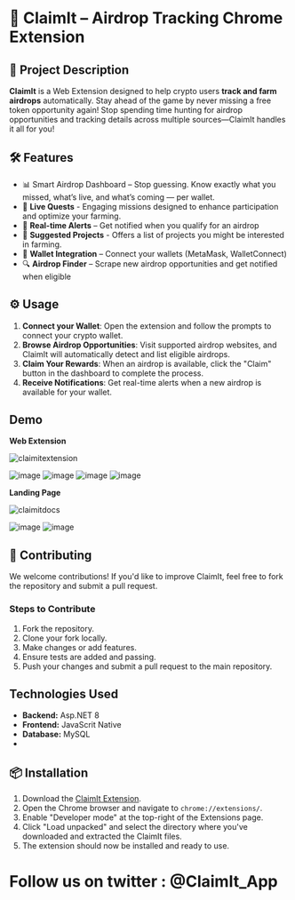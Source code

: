 # 🚀 ClaimIt – Airdrop Tracking Chrome Extension

## 📜 Project Description
**ClaimIt** is a Web Extension designed to help crypto users **track and farm airdrops** automatically. Stay ahead of the game by never missing a free token opportunity again!
Stop spending time hunting for airdrop opportunities and tracking details across multiple sources—ClaimIt handles it all for you!

## 🛠 Features
- 📊 Smart Airdrop Dashboard – Stop guessing. Know exactly what you missed, what’s live, and what’s coming — per wallet.
- 🎯 **Live Quests** - Engaging missions designed to enhance participation and optimize your farming.
- 🔔 **Real-time Alerts** – Get notified when you qualify for an airdrop
- 🌱 **Suggested Projects** - Offers a list of projects you might be interested in farming.
- 🔗 **Wallet Integration** – Connect your wallets (MetaMask, WalletConnect)
- 🔍 **Airdrop Finder** – Scrape new airdrop opportunities and get notified when eligible

## ⚙️ Usage
1. **Connect your Wallet**: Open the extension and follow the prompts to connect your crypto wallet.
2. **Browse Airdrop Opportunities**: Visit supported airdrop websites, and ClaimIt will automatically detect and list eligible airdrops.
3. **Claim Your Rewards**: When an airdrop is available, click the "Claim" button in the dashboard to complete the process.
4. **Receive Notifications**: Get real-time alerts when a new airdrop is available for your wallet.

## Demo 
**Web Extension**

![claimitextension](https://github.com/user-attachments/assets/69156569-4456-4f57-a03c-0fd7e7aa6790)


![image](https://github.com/user-attachments/assets/f8a2c0e2-7bba-41d3-b187-341b192f9356)
![image](https://github.com/user-attachments/assets/adbe1ccc-3b6e-4370-85d8-5f09da9464a3)
![image](https://github.com/user-attachments/assets/508e6843-8fd4-4a87-a459-fe8645914691)
![image](https://github.com/user-attachments/assets/2b4ba6eb-9478-4948-bab3-d99cea327aa6)

**Landing Page**

![claimitdocs](https://github.com/user-attachments/assets/97c5434f-3fb3-441e-8e62-105e7fed8219)

![image](https://github.com/user-attachments/assets/9faa7582-8a72-410f-bb0c-facbce75ec72)
![image](https://github.com/user-attachments/assets/ad2c8980-39d0-4137-a83d-3dd48f01135a)

## 👫 Contributing
We welcome contributions! If you'd like to improve ClaimIt, feel free to fork the repository and submit a pull request.

### Steps to Contribute
1. Fork the repository.
2. Clone your fork locally.
3. Make changes or add features.
4. Ensure tests are added and passing.
5. Push your changes and submit a pull request to the main repository.

## Technologies Used
- **Backend:** Asp.NET 8
- **Frontend:** JavaScrit Native
- **Database:** MySQL
- 
## 📦 Installation
1. Download the [ClaimIt Extension](link-to-extension).
2. Open the Chrome browser and navigate to `chrome://extensions/`.
3. Enable "Developer mode" at the top-right of the Extensions page.
4. Click "Load unpacked" and select the directory where you've downloaded and extracted the ClaimIt files.
5. The extension should now be installed and ready to use.

# Follow us on twitter : @ClaimIt_App
